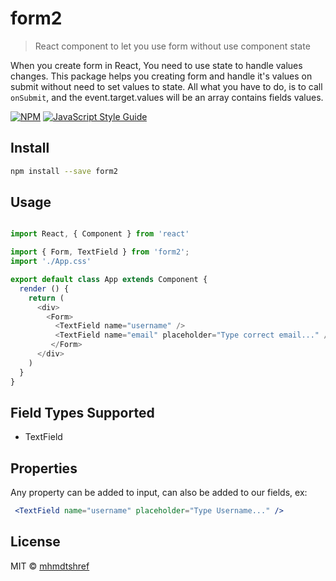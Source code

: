 # form2

> React component to let you use form without use component state

When you create form in React, You need to use state to handle values changes. This package helps you creating form and handle it's values on submit without need to set values to state. All what you have to do, is to call `onSubmit`, and the event.target.values will be an array contains fields values.

[![NPM](https://img.shields.io/npm/v/form2.svg)](https://www.npmjs.com/package/form2) [![JavaScript Style Guide](https://img.shields.io/badge/code_style-standard-brightgreen.svg)](https://standardjs.com)

## Install

```bash
npm install --save form2
```

## Usage

```js

import React, { Component } from 'react'

import { Form, TextField } from 'form2';
import './App.css'

export default class App extends Component {
  render () {
    return (
      <div>
        <Form>
          <TextField name="username" />
          <TextField name="email" placeholder="Type correct email..." />
         </Form>
      </div>
    )
  }
}

```

## Field Types Supported
 - TextField
 
 ## Properties
 Any property can be added to input, can also be added to our fields, ex:
 ```jsx harmony
  <TextField name="username" placeholder="Type Username..." />
```
## License

MIT © [mhmdtshref](https://github.com/mhmdtshref)
